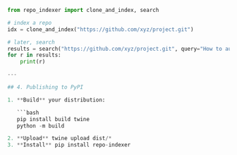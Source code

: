 ```python
from repo_indexer import clone_and_index, search

# index a repo
idx = clone_and_index("https://github.com/xyz/project.git")

# later, search
results = search("https://github.com/xyz/project.git", query="How to authenticate?")
for r in results:
    print(r)

---

## 4. Publishing to PyPI

1. **Build** your distribution:

   ```bash
   pip install build twine
   python -m build

2. **Upload** twine upload dist/*
3. **Install** pip install repo-indexer